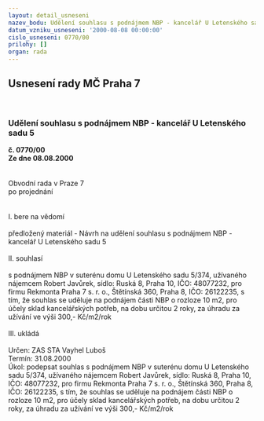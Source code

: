 ```yaml
---
layout: detail_usneseni
nazev_bodu: Udělení souhlasu s podnájmem NBP - kancelář U Letenského sadu 5
datum_vzniku_usneseni: '2000-08-08 00:00:00'
cislo_usneseni: 0770/00
prilohy: []
organ: rada
---
```

<div id="ucUsn_pList" class="usn">
	<span><h2>Usnesení rady MČ Praha 7 </h2>
<br></span><div class="standBody">
<span><h3>Udělení souhlasu s podnájmem NBP - kancelář U Letenského sadu 5</h3></span><div class="center">
		<strong>č. 0770/00</strong><br>
	</div>
<div class="center">
		<strong>Ze dne 08.08.2000</strong><br><br>
	</div>     <br>Obvodní rada v Praze 7<br>po projednání<br><br><br>I.	bere na vědomí<br><br> předložený materiál - Návrh na udělení souhlasu s podnájmem NBP - kancelář U Letenského sadu 5<br><br>II.	souhlasí <br><br>s podnájmem NBP v suterénu domu U Letenského sadu 5/374, užívaného nájemcem Robert Javůrek, sídlo: Ruská 8, Praha 10, IČO: 48077232, pro firmu Rekmonta Praha 7 s. r. o., Štětínská 360, Praha 8, IČO: 26122235, s tím, že souhlas se uděluje na podnájem části NBP o rozloze 10 m2, pro účely sklad kancelářských potřeb, na dobu určitou 2 roky, za úhradu za užívání ve výši 300,- Kč/m2/rok<br><br>III.	ukládá <br><br> Určen:	     	ZAS STA Vayhel Luboš<br>Termín: 31.08.2000<br>Úkol:	podepsat souhlas s podnájmem NBP v suterénu domu U Letenského sadu 5/374, užívaného nájemcem Robert Javůrek, sídlo: Ruská 8, Praha 10, IČO: 48077232, pro firmu Rekmonta Praha 7 s. r. o., Štětínská 360, Praha 8, IČO: 26122235, s tím, že souhlas se uděluje na podnájem části NBP o rozloze 10 m2, pro účely sklad kancelářských potřeb, na dobu určitou 2 roky, za  úhradu za užívání ve výši 300,- Kč/m2/rok<br>  <br>
</div>
</div>